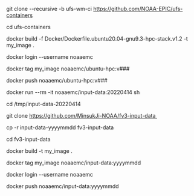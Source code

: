 git clone --recursive -b ufs-wm-ci https://github.com/NOAA-EPIC/ufs-containers

cd ufs-containers

docker build -f Docker/Dockerfile.ubuntu20.04-gnu9.3-hpc-stack.v1.2 -t my_image .

docker login --username noaaemc

docker tag my_image noaaemc/ubuntu-hpc:v###

docker push noaaemc/ubuntu-hpc:v###

docker run --rm -it noaaemc/input-data:20220414 sh

cd /tmp/input-data-20220414

git clone https://github.com/MinsukJi-NOAA/fv3-input-data 

cp -r input-data-yyyymmdd fv3-input-data

cd fv3-input-data

docker build -t my_image .

docker tag my_image noaaemc/input-data:yyyymmdd

docker login --username noaaemc

docker push noaaemc/input-data:yyyymmdd
